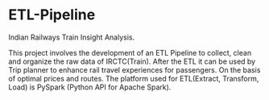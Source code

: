 # ETL-Pipeline
Indian Railways Train Insight Analysis.

This project involves the development of an ETL Pipeline to collect, clean and organize the raw data of
IRCTC(Train). After the ETL it can be used by Trip planner to enhance rail travel experiences for passengers. On
the basis of optimal prices and routes. The platform used for ETL(Extract, Transform, Load) is PySpark (Python
API for Apache Spark).
